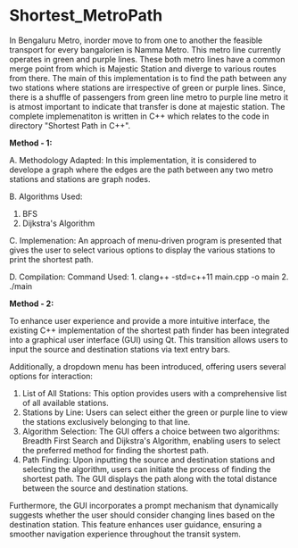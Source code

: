 # Shortest_MetroPath
In Bengaluru Metro, inorder move to from one to another the feasible transport for every bangalorien is Namma Metro. This metro line currently operates in green and purple lines. These both metro lines have a common merge point from which is Majestic Station and diverge to various routes from there. 
The main of this implementation is to find the path between any two stations where stations are irrespective of green or purple lines. 
Since, there is a shuffle of passengers from green line metro to purple line metro it is atmost important to indicate that transfer is done at majestic station.
The complete implemenatiton is written in C++ which relates to the code in directory "Shortest Path in C++". 

**Method - 1:**

A. Methodology Adapted: 
  In this implementation, it is considered to develope a graph where the edges are the path between any two metro stations and stations are graph nodes. 

B. Algorithms Used: 
1. BFS 
2. Dijkstra's Algorithm

C. Implemenation:
  An approach of menu-driven program is presented that gives the user to select various options to display the various stations to print the shortest path.

D. Compilation: 
Command Used: 1. clang++ -std=c++11 main.cpp -o main
              2. ./main

**Method - 2:**

To enhance user experience and provide a more intuitive interface, the existing C++ implementation of the shortest path finder has been integrated into a graphical user interface (GUI) using Qt. This transition allows users to input the source and destination stations via text entry bars.

Additionally, a dropdown menu has been introduced, offering users several options for interaction:
1. List of All Stations: This option provides users with a comprehensive list of all available stations.
2. Stations by Line: Users can select either the green or purple line to view the stations exclusively belonging to that line.
3. Algorithm Selection: The GUI offers a choice between two algorithms: Breadth First Search and Dijkstra's Algorithm, enabling users to select the preferred method for finding the shortest path.
4. Path Finding: Upon inputting the source and destination stations and selecting the algorithm, users can initiate the process of finding the shortest path. The GUI displays the path along with the total distance between the source and destination stations.

Furthermore, the GUI incorporates a prompt mechanism that dynamically suggests whether the user should consider changing lines based on the destination station. This feature enhances user guidance, ensuring a smoother navigation experience throughout the transit system.
